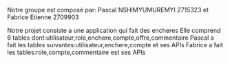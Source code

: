 Notre groupe est composé par: Pascal NSHIMYUMUREMYI 2715323 et
                              Fabrice Etienne 2709903

Notre projet consiste a une application qui fait des encheres
Elle comprend 6 tables dont:utilisateur,role,enchere,compte,offre,commentaire
Pascal a fait les tables suivantes:utilisateur,enchere,compte et ses APIs
Fabrice a fait les tables:role,compte,commentaire est ses APIs
